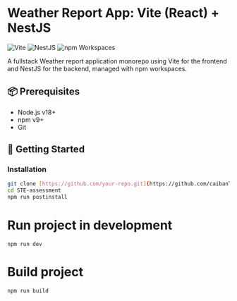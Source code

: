 # Weather Report App: Vite (React) + NestJS

![Vite](https://img.shields.io/badge/vite-%23646CFF.svg?style=for-the-badge&logo=vite&logoColor=white)
![NestJS](https://img.shields.io/badge/nestjs-%23E0234E.svg?style=for-the-badge&logo=nestjs&logoColor=white)
![npm Workspaces](https://img.shields.io/badge/npm%20workspaces-%23CB3837.svg?style=for-the-badge&logo=npm&logoColor=white)

A fullstack Weather report application monorepo using Vite for the frontend and NestJS for the backend, managed with npm workspaces.

## 📦 Prerequisites

- Node.js v18+
- npm v9+
- Git

## 🚀 Getting Started

### Installation

```bash
git clone [https://github.com/your-repo.git](https://github.com/caibanThinh200/STE-assessment.git)
cd STE-assessment
npm run postinstall
```

# Run project in development

```base
npm run dev
```

# Build project

```base
npm run build
```

